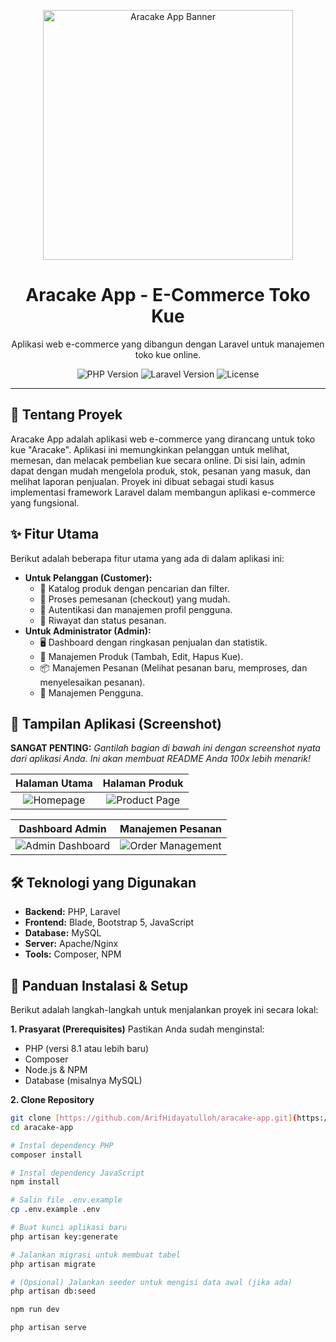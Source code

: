 <p align="center">
  <img src="[URL_LOGO_ATAU_BANNER_ANDA_JIKA_ADA]" alt="Aracake App Banner" width="400"/>
</p>

<h1 align="center">Aracake App - E-Commerce Toko Kue</h1>

<p align="center">
  Aplikasi web e-commerce yang dibangun dengan Laravel untuk manajemen toko kue online.
</p>

<p align="center">
  <img src="https://img.shields.io/badge/PHP-8.1%2B-blue?style=flat&logo=php" alt="PHP Version">
  <img src="https://img.shields.io/badge/Laravel-10.x-orange?style=flat&logo=laravel" alt="Laravel Version">
  <img src="https://img.shields.io/badge/License-MIT-green" alt="License">
</p>

---

## 📜 Tentang Proyek

Aracake App adalah aplikasi web e-commerce yang dirancang untuk toko kue "Aracake". Aplikasi ini memungkinkan pelanggan untuk melihat, memesan, dan melacak pembelian kue secara online. Di sisi lain, admin dapat dengan mudah mengelola produk, stok, pesanan yang masuk, dan melihat laporan penjualan. Proyek ini dibuat sebagai studi kasus implementasi framework Laravel dalam membangun aplikasi e-commerce yang fungsional.

## ✨ Fitur Utama

Berikut adalah beberapa fitur utama yang ada di dalam aplikasi ini:

* **Untuk Pelanggan (Customer):**
    * 🛒 Katalog produk dengan pencarian dan filter.
    * 📝 Proses pemesanan (checkout) yang mudah.
    * 🔐 Autentikasi dan manajemen profil pengguna.
    * 📜 Riwayat dan status pesanan.
* **Untuk Administrator (Admin):**
    * 🖥️ Dashboard dengan ringkasan penjualan dan statistik.
    * 🍰 Manajemen Produk (Tambah, Edit, Hapus Kue).
    * 📦 Manajemen Pesanan (Melihat pesanan baru, memproses, dan menyelesaikan pesanan).
    * 👥 Manajemen Pengguna.

## 📸 Tampilan Aplikasi (Screenshot)

**SANGAT PENTING:** *Gantilah bagian di bawah ini dengan screenshot nyata dari aplikasi Anda. Ini akan membuat README Anda 100x lebih menarik!*

| Halaman Utama | Halaman Produk |
| :---: | :---: |
| ![Homepage]([URL_SCREENSHOT_HOMEPAGE]) | ![Product Page]([URL_SCREENSHOT_PRODUK]) |

| Dashboard Admin | Manajemen Pesanan |
| :---: | :---: |
| ![Admin Dashboard]([URL_SCREENSHOT_ADMIN]) | ![Order Management]([URL_SCREENSHOT_PESANAN]) |


## 🛠️ Teknologi yang Digunakan

* **Backend:** PHP, Laravel
* **Frontend:** Blade, Bootstrap 5, JavaScript
* **Database:** MySQL
* **Server:** Apache/Nginx
* **Tools:** Composer, NPM

## 🚀 Panduan Instalasi & Setup

Berikut adalah langkah-langkah untuk menjalankan proyek ini secara lokal:

**1. Prasyarat (Prerequisites)**
Pastikan Anda sudah menginstal:
* PHP (versi 8.1 atau lebih baru)
* Composer
* Node.js & NPM
* Database (misalnya MySQL)

**2. Clone Repository**
```bash
git clone [https://github.com/ArifHidayatulloh/aracake-app.git](https://github.com/ArifHidayatulloh/aracake-app.git)
cd aracake-app

# Instal dependency PHP
composer install

# Instal dependency JavaScript
npm install

# Salin file .env.example
cp .env.example .env

# Buat kunci aplikasi baru
php artisan key:generate

# Jalankan migrasi untuk membuat tabel
php artisan migrate

# (Opsional) Jalankan seeder untuk mengisi data awal (jika ada)
php artisan db:seed

npm run dev

php artisan serve